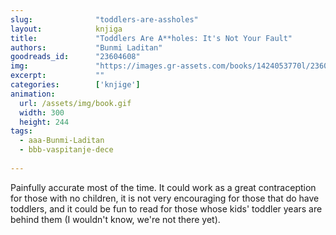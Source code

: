 ```yaml
---
slug:              "toddlers-are-assholes"
layout:            knjiga
title:             "Toddlers Are A**holes: It's Not Your Fault"
authors:           "Bunmi Laditan"
goodreads_id:      "23604608"
img:               "https://images.gr-assets.com/books/1424053770l/23604608.jpg"
excerpt:           ""
categories:        ['knjige']
animation:
  url: /assets/img/book.gif
  width: 300
  height: 244
tags:
  - aaa-Bunmi-Laditan
  - bbb-vaspitanje-dece
  
---
```


Painfully accurate most of the time. It could work as a great contraception for those with no children, it is not very 
encouraging for those that do have toddlers, and it could be fun to read for those whose kids' toddler years are behind 
them (I wouldn't know, we're not there yet).